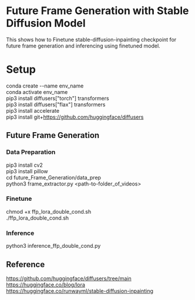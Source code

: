 # Future Frame Generation with Stable Diffusion Model

This shows how to Finetune stable-diffusion-inpainting checkpoint for future frame generation and inferencing using finetuned model.

# Setup

conda create --name env_name
<br />
conda activate env_name
<br />
pip3 install diffusers["torch"] transformers
<br />
pip3 install diffusers["flax"] transformers
<br />
pip3 install accelerate
<br />
pip3 install git+https://github.com/huggingface/diffusers
<br />

## Future Frame Generation

### Data Preparation

pip3 install cv2
<br />
pip3 install pillow
<br />
cd future_Frame_Generation/data_prep
<br />
python3 frame_extractor.py <path-to-folder_of_videos>



### Finetune

chmod +x ffp_lora_double_cond.sh
<br />
./ffp_lora_double_cond.sh


### Inference

python3 inference_ffp_double_cond.py


## Reference 
https://github.com/huggingface/diffusers/tree/main
<br />
https://huggingface.co/blog/lora
<br />
https://huggingface.co/runwayml/stable-diffusion-inpainting













